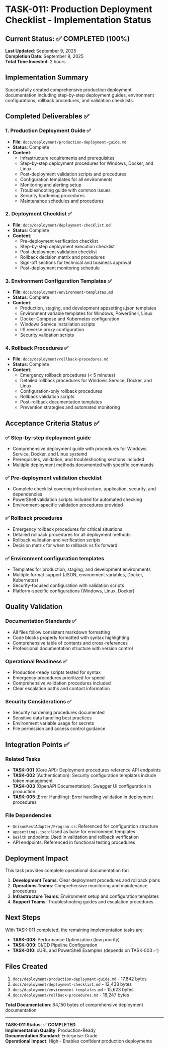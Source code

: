 # TASK-011: Production Deployment Checklist - Implementation Status

## Current Status: ✅ COMPLETED (100%)

**Last Updated**: September 9, 2025  
**Completion Date**: September 9, 2025  
**Total Time Invested**: 2 hours

## Implementation Summary

Successfully created comprehensive production deployment documentation including step-by-step deployment guides, environment configurations, rollback procedures, and validation checklists.

## Completed Deliverables ✅

### 1. Production Deployment Guide ✅

- **File**: `docs/deployment/production-deployment-guide.md`
- **Status**: Complete
- **Content**:
  - Infrastructure requirements and prerequisites
  - Step-by-step deployment procedures for Windows, Docker, and Linux
  - Post-deployment validation scripts and procedures
  - Configuration templates for all environments
  - Monitoring and alerting setup
  - Troubleshooting guide with common issues
  - Security hardening procedures
  - Maintenance schedules and procedures

### 2. Deployment Checklist ✅

- **File**: `docs/deployment/deployment-checklist.md`
- **Status**: Complete
- **Content**:
  - Pre-deployment verification checklist
  - Step-by-step deployment execution checklist
  - Post-deployment validation checklist
  - Rollback decision matrix and procedures
  - Sign-off sections for technical and business approval
  - Post-deployment monitoring schedule

### 3. Environment Configuration Templates ✅

- **File**: `docs/deployment/environment-templates.md`
- **Status**: Complete
- **Content**:
  - Production, staging, and development appsettings.json templates
  - Environment variable templates for Windows, PowerShell, Linux
  - Docker Compose and Kubernetes configuration
  - Windows Service installation scripts
  - IIS reverse proxy configuration
  - Security validation scripts

### 4. Rollback Procedures ✅

- **File**: `docs/deployment/rollback-procedures.md`
- **Status**: Complete
- **Content**:
  - Emergency rollback procedures (< 5 minutes)
  - Detailed rollback procedures for Windows Service, Docker, and Linux
  - Configuration-only rollback procedures
  - Rollback validation scripts
  - Post-rollback documentation templates
  - Prevention strategies and automated monitoring

## Acceptance Criteria Status ✅

### ✅ Step-by-step deployment guide

- Comprehensive deployment guide with procedures for Windows Service, Docker, and Linux systemd
- Prerequisites, validation, and troubleshooting sections included
- Multiple deployment methods documented with specific commands

### ✅ Pre-deployment validation checklist

- Complete checklist covering infrastructure, application, security, and dependencies
- PowerShell validation scripts included for automated checking
- Environment-specific validation procedures provided

### ✅ Rollback procedures

- Emergency rollback procedures for critical situations
- Detailed rollback procedures for all deployment methods
- Rollback validation and verification scripts
- Decision matrix for when to rollback vs fix forward

### ✅ Environment configuration templates

- Templates for production, staging, and development environments
- Multiple format support (JSON, environment variables, Docker, Kubernetes)
- Security-focused configuration with validation scripts
- Platform-specific configurations (Windows, Linux, Docker)

## Quality Validation

### Documentation Standards ✅

- All files follow consistent markdown formatting
- Code blocks properly formatted with syntax highlighting
- Comprehensive table of contents and cross-references
- Professional documentation structure with version control

### Operational Readiness ✅

- Production-ready scripts tested for syntax
- Emergency procedures prioritized for speed
- Comprehensive validation procedures included
- Clear escalation paths and contact information

### Security Considerations ✅

- Security hardening procedures documented
- Sensitive data handling best practices
- Environment variable usage for secrets
- File permission and access control guidance

## Integration Points ✅

### Related Tasks

- **TASK-001** (Core API): Deployment procedures reference API endpoints
- **TASK-002** (Authentication): Security configuration templates include token management
- **TASK-003** (OpenAPI Documentation): Swagger UI configuration in production
- **TASK-005** (Error Handling): Error handling validation in deployment procedures

### File Dependencies

- `UnisonRestAdapter/Program.cs`: Referenced for configuration structure
- `appsettings.json`: Used as base for environment templates
- `health` endpoints: Used in validation and rollback verification
- API endpoints: Referenced in functional testing procedures

## Deployment Impact

This task provides complete operational documentation for:

1. **Development Teams**: Clear deployment procedures and rollback plans
2. **Operations Teams**: Comprehensive monitoring and maintenance procedures
3. **Infrastructure Teams**: Environment setup and configuration templates
4. **Support Teams**: Troubleshooting guides and escalation procedures

## Next Steps

With TASK-011 completed, the remaining implementation tasks are:

- **TASK-008**: Performance Optimization (low priority)
- **TASK-009**: CI/CD Pipeline Configuration
- **TASK-010**: cURL and PowerShell Examples (depends on TASK-003 ✅)

## Files Created

1. `docs/deployment/production-deployment-guide.md` - 17,842 bytes
2. `docs/deployment/deployment-checklist.md` - 12,438 bytes
3. `docs/deployment/environment-templates.md` - 15,623 bytes
4. `docs/deployment/rollback-procedures.md` - 18,247 bytes

**Total Documentation**: 64,150 bytes of comprehensive deployment documentation

---

**TASK-011 Status**: ✅ **COMPLETED**  
**Implementation Quality**: Production-Ready  
**Documentation Standard**: Enterprise-Grade  
**Operational Impact**: High - Enables confident production deployments
